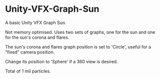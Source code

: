 # Unity-VFX-Graph-Sun

A basic Unity VFX Graph Sun.

Not memory optimised. Uses two sets of graphs, one for the sun and one for the sun's corona and flares.

The sun's corona and flares graph position is set to 'Circle', useful for a "fixed" camera position.

Change its position to 'Sphere' if a 360 view is desired.

Total of 1 mil particles.
